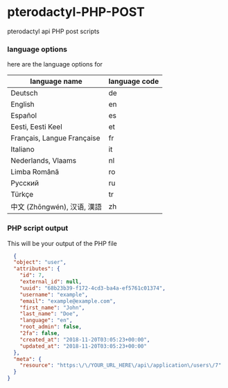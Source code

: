 # pterodactyl-PHP-POST

pterodactyl api PHP post scripts

### language options

here are the language options for

language name | language code
------------ | -------------
Deutsch | de
English | en
Español | es
Eesti, Eesti Keel | et
Français, Langue Française | fr
Italiano | it
Nederlands, Vlaams | nl
Limba Română | ro
Русский | ru
Türkçe | tr
中文 (Zhōngwén), 汉语, 漢語 | zh



### PHP script output
This will be your output of the PHP file 

```JSON
  {
  "object": "user",
  "attributes": {
    "id": 7,
    "external_id": null,
    "uuid": "68b23b39-f172-4cd3-ba4a-ef5761c01374",
    "username": "example",
    "email": "example@example.com",
    "first_name": "John",
    "last_name": "Doe",
    "language": "en",
    "root_admin": false,
    "2fa": false,
    "created_at": "2018-11-20T03:05:23+00:00",
    "updated_at": "2018-11-20T03:05:23+00:00"
  },
  "meta": {
    "resource": "https:\/\/YOUR_URL_HERE\/api\/application\/users\/7"
  }
}
```
